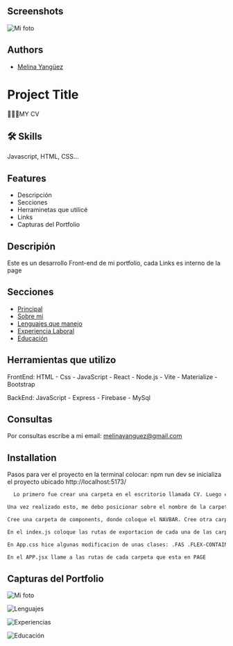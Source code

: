 
## Screenshots

![Mi foto](https://i.postimg.cc/02W49gzg/img-proyecto-principal.png)


## Authors

- [Melina Yangüez](https://github.com/melina8444)


# Project Title

👩🏼‍💻MY CV


## 🛠 Skills
Javascript, HTML, CSS...


## Features

- Descripción
- Secciones
- Herraminetas que utilicé
- Links 
- Capturas del Portfolio



## Descripión
Este es un desarrollo Front-end de mi portfolio, cada Links es interno de la page
## Secciones

 - [Principal]()
 - [Sobre mi]()
 - [Lenguajes que manejo]()
 - [Experiencia Laboral]()
 - [Educación]()

## Herramientas que utilizo
FrontEnd: HTML - Css - JavaScript - React - Node.js - Vite - Materialize - Bootstrap

BackEnd: JavaScript - Express - Firebase - MySql


## Consultas

Por consultas escribe a mi email:  melinayanguez@gmail.com 


## Installation

Pasos para ver el proyecto en la terminal colocar: npm run dev se inicializa el proyecto ubicado http://localhost:5173/
```bash
  Lo primero fue crear una carpeta en el escritorio llamada CV. Luego en VS abri la terminal, e instale los comandos npx create-reac mycv luego instale materialize

Una vez realizado esto, me debo posicionar sobre el nombre de la carpeta MYCV

Cree una carpeta de components, donde coloque el NAVBAR. Cree otra carpeta PAGE, en la cual cree varias carpetas: 1-Abaut 2-Educacion 3-Experiencias 4-Home 5-Images 6-Skill

En el index.js coloque las rutas de exportacion de cada una de las carpetas que se encuentran en PAGE

En App.css hice algunas modificacion de unas clases: .FAS .FLEX-CONTAINER

En el APP.jsx llame a las rutas de cada carpeta que esta en PAGE


```
    
## Capturas del Portfolio


![Mi foto](https://i.postimg.cc/z3ZgLVsQ/sobre-mi.png)

![Lenguajes](https://i.postimg.cc/sfhX0DdM/lenguajes.png)

![Experiencias](https://i.postimg.cc/KcHsknBw/experiencia.png)

![Educación](https://i.postimg.cc/5tDg5qF7/educacion.png)



